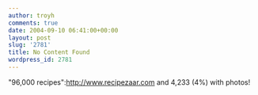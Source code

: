 ```yaml
---
author: troyh
comments: true
date: 2004-09-10 06:41:00+00:00
layout: post
slug: '2781'
title: No Content Found
wordpress_id: 2781
---
```


"96,000 recipes":http://www.recipezaar.com and 4,233 (4%) with photos!
